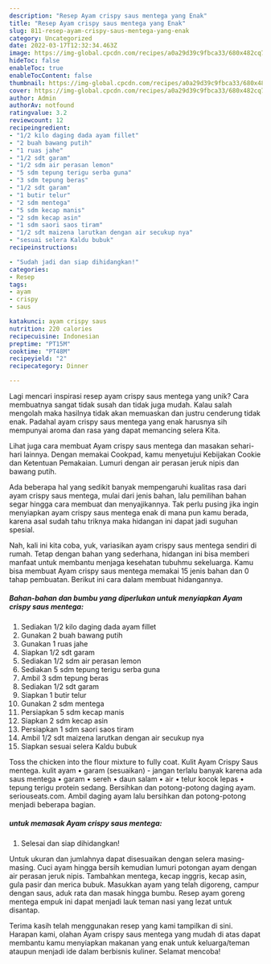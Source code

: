 ```yaml
---
description: "Resep Ayam crispy saus mentega yang Enak"
title: "Resep Ayam crispy saus mentega yang Enak"
slug: 811-resep-ayam-crispy-saus-mentega-yang-enak
category: Uncategorized
date: 2022-03-17T12:32:34.463Z
image: https://img-global.cpcdn.com/recipes/a0a29d39c9fbca33/680x482cq70/ayam-crispy-saus-mentega-foto-resep-utama.jpg
hideToc: false
enableToc: true
enableTocContent: false
thumbnail: https://img-global.cpcdn.com/recipes/a0a29d39c9fbca33/680x482cq70/ayam-crispy-saus-mentega-foto-resep-utama.jpg
cover: https://img-global.cpcdn.com/recipes/a0a29d39c9fbca33/680x482cq70/ayam-crispy-saus-mentega-foto-resep-utama.jpg
author: Admin
authorAv: notfound
ratingvalue: 3.2
reviewcount: 12
recipeingredient:
- "1/2 kilo daging dada ayam fillet"
- "2 buah bawang putih"
- "1 ruas jahe"
- "1/2 sdt garam"
- "1/2 sdm air perasan lemon"
- "5 sdm tepung terigu serba guna"
- "3 sdm tepung beras"
- "1/2 sdt garam"
- "1 butir telur"
- "2 sdm mentega"
- "5 sdm kecap manis"
- "2 sdm kecap asin"
- "1 sdm saori saos tiram"
- "1/2 sdt maizena larutkan dengan air secukup nya"
- "sesuai selera Kaldu bubuk"
recipeinstructions:

- "Sudah jadi dan siap dihidangkan!"
categories:
- Resep
tags:
- ayam
- crispy
- saus

katakunci: ayam crispy saus 
nutrition: 220 calories
recipecuisine: Indonesian
preptime: "PT15M"
cooktime: "PT48M"
recipeyield: "2"
recipecategory: Dinner

---
```





Lagi mencari inspirasi resep ayam crispy saus mentega yang unik? Cara membuatnya sangat tidak susah dan tidak juga mudah. Kalau salah mengolah maka hasilnya tidak akan memuaskan dan justru cenderung tidak enak. Padahal ayam crispy saus mentega yang enak harusnya sih mempunyai aroma dan rasa yang dapat memancing selera Kita.





Lihat juga cara membuat Ayam crispy saus mentega dan masakan sehari-hari lainnya. Dengan memakai Cookpad, kamu menyetujui Kebijakan Cookie dan Ketentuan Pemakaian. Lumuri dengan air perasan jeruk nipis dan bawang putih.

Ada beberapa hal yang sedikit banyak mempengaruhi kualitas rasa dari ayam crispy saus mentega, mulai dari jenis bahan, lalu pemilihan bahan segar hingga cara membuat dan menyajikannya. Tak perlu pusing jika ingin menyiapkan ayam crispy saus mentega enak di mana pun kamu berada, karena asal sudah tahu triknya maka hidangan ini dapat jadi suguhan spesial.






Nah, kali ini kita coba, yuk, variasikan ayam crispy saus mentega sendiri di rumah. Tetap dengan bahan yang sederhana, hidangan ini bisa memberi manfaat untuk membantu menjaga kesehatan tubuhmu sekeluarga. Kamu bisa membuat Ayam crispy saus mentega memakai 15 jenis bahan dan 0 tahap pembuatan. Berikut ini cara dalam membuat hidangannya.

<!--inarticleads1-->

##### Bahan-bahan dan bumbu yang diperlukan untuk menyiapkan Ayam crispy saus mentega:

1. Sediakan 1/2 kilo daging dada ayam fillet
1. Gunakan 2 buah bawang putih
1. Gunakan 1 ruas jahe
1. Siapkan 1/2 sdt garam
1. Sediakan 1/2 sdm air perasan lemon
1. Sediakan 5 sdm tepung terigu serba guna
1. Ambil 3 sdm tepung beras
1. Sediakan 1/2 sdt garam
1. Siapkan 1 butir telur
1. Gunakan 2 sdm mentega
1. Persiapkan 5 sdm kecap manis
1. Siapkan 2 sdm kecap asin
1. Persiapkan 1 sdm saori saos tiram
1. Ambil 1/2 sdt maizena larutkan dengan air secukup nya
1. Siapkan sesuai selera Kaldu bubuk


Toss the chicken into the flour mixture to fully coat. Kulit Ayam Crispy Saus mentega. kulit ayam • garam (sesuaikan) - jangan terlalu banyak karena ada saus mentega • garam • sereh • daun salam • air • telur kocok lepas • tepung terigu protein sedang. Bersihkan dan potong-potong daging ayam. seriouseats.com. Ambil daging ayam lalu bersihkan dan potong-potong menjadi beberapa bagian. 

<!--inarticleads2-->

#####  untuk memasak Ayam crispy saus mentega:


1. Selesai dan siap dihidangkan!

Untuk ukuran dan jumlahnya dapat disesuaikan dengan selera masing-masing. Cuci ayam hingga bersih kemudian lumuri potongan ayam dengan air perasan jeruk nipis. Tambahkan mentega, kecap inggris, kecap asin, gula pasir dan merica bubuk. Masukkan ayam yang telah digoreng, campur dengan saus, aduk rata dan masak hingga bumbu. Resep ayam goreng mentega empuk ini dapat menjadi lauk teman nasi yang lezat untuk disantap. 

Terima kasih telah menggunakan resep yang kami tampilkan di sini. Harapan kami, olahan Ayam crispy saus mentega yang mudah di atas dapat membantu kamu menyiapkan makanan yang enak untuk keluarga/teman ataupun menjadi ide dalam berbisnis kuliner. Selamat mencoba!
